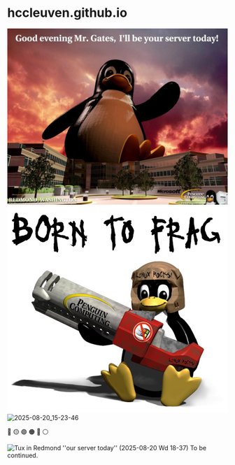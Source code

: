# hccleuven.github.io

![Good evening Mr. Gates, I'll be your servert today!](Tux1.jpg)
![Tux; Born to Frag](Tux2.jpg)
<img width="1288" height="943" alt="2025-08-20_15-23-46" src="https://github.com/user-attachments/assets/10a2514c-7b5a-43f0-ab2c-6ceeb4954cf3" />

🔴 🟡 🟣 🟠 🔵 ⚪

<img width="1288" height="1032" alt="Tux in Redmond ''our server today'' (2025-08-20 Wd 18-37)" src="https://github.com/user-attachments/assets/8cb4af65-e66f-406b-b3e5-9110dfa49402" />
To be continued.
